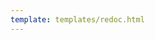 ```yaml
---
template: templates/redoc.html
---
```


<redoc spec-url=../../apis/restapis/application-management.yaml></redoc>
<script src="https://cdn.jsdelivr.net/npm/redoc@next/bundles/redoc.standalone.js"> </script>
